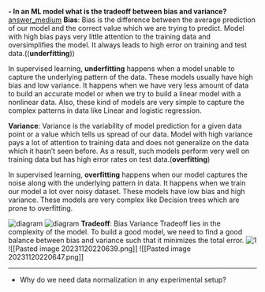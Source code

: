 **- In an ML model what is the tradeoff between bias and variance?**
[answer_medium](https://towardsdatascience.com/understanding-the-bias-variance-tradeoff-165e6942b229)
**Bias**: Bias is the difference between the average prediction of our model and the correct value which we are trying to predict. Model with high bias pays very little attention to the training data and oversimplifies the model. It always leads to high error on training and test data.((**underfitting**))

In supervised learning, **underfitting** happens when a model unable to capture the underlying pattern of the data. These models usually have high bias and low variance. It happens when we have very less amount of data to build an accurate model or when we try to build a linear model with a nonlinear data. Also, these kind of models are very simple to capture the complex patterns in data like Linear and logistic regression.


**Variance**: Variance is the variability of model prediction for a given data point or a value which tells us spread of our data. Model with high variance pays a lot of attention to training data and does not generalize on the data which it hasn’t seen before. As a result, such models perform very well on training data but has high error rates on test data.(**overfitting**)

In supervised learning, **overfitting** happens when our model captures the noise along with the underlying pattern in data. It happens when we train our model a lot over noisy dataset. These models have low bias and high variance. These models are very complex like Decision trees which are prone to overfitting.

![diagram](https://miro.medium.com/v2/resize:fit:720/format:webp/1*xwtSpR_zg7j7zusa4IDHNQ.png)
![diagram](https://miro.medium.com/v2/resize:fit:1100/format:webp/1*9hPX9pAO3jqLrzt0IE3JzA.png)
**Tradeoff**: Bias Variance Tradeoff lies in the complexity of the model. To build a good model, we need to find a good balance between bias and variance such that it minimizes the total error.
![1](https://miro.medium.com/v2/resize:fit:580/format:webp/1*BtpFTBrGaQNE3TvU-0EVSQ.png)
![[Pasted image 20231120220639.png]]
![[Pasted image 20231120220647.png]]

-------------------------------

- Why do we need data normalization in any experimental setup?

